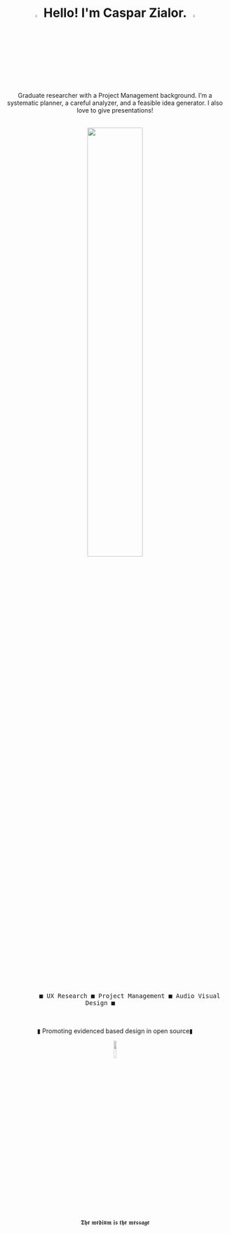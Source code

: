 
<h1 align="center">
<img src="https://media3.giphy.com/media/l4FGr7tMjH3ajuwy4/giphy.gif" width="4%">
Hello! I'm Caspar Zialor. 
<img src="https://media3.giphy.com/media/l4FGr7tMjH3ajuwy4/giphy.gif" width="4%">
</h1>

<p align="center">
Graduate researcher with a Project Management background. I’m a systematic planner, a careful analyzer, and a feasible idea generator. I also love to give presentations!
</p>
<br>
<div float="left" align="center">
    <img src="https://ia802901.us.archive.org/26/items/SSCXT2000/screenshot_15.png" width="50%"/>
  <div>
     <kbd>
       <br>
       &nbsp; &nbsp;  &nbsp; &nbsp; ■ UX Research ■ Project Management ■ Audio Visual Design ■  &nbsp; &nbsp;  &nbsp; &nbsp;
       <br> <br>
     </kbd>
  <div>
    <br>
</div>


  <p align="center">
  ▮ Promoting evidenced based design in open source▮
  </p>
        <img src="https://media1.giphy.com/media/xUOwG6WpYHxPEx86EE/giphy.gif" width="10%">

  <p align="center">
    𝕿𝖍𝖊 𝖒𝖊𝖉𝖎𝖚𝖒 𝖎𝖘 𝖙𝖍𝖊 𝖒𝖊𝖘𝖘𝖆𝖌𝖊
  </p>
